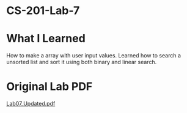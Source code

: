 # CS-201-Lab-7

# What I Learned 
How to make a array with user input values. Learned how to search a unsorted list and sort it using both binary and linear search.

# Original Lab PDF
[Lab07_Updated.pdf](https://github.com/aryanpat/CS-201-Lab-7/files/10541366/Lab07_Updated.pdf)
